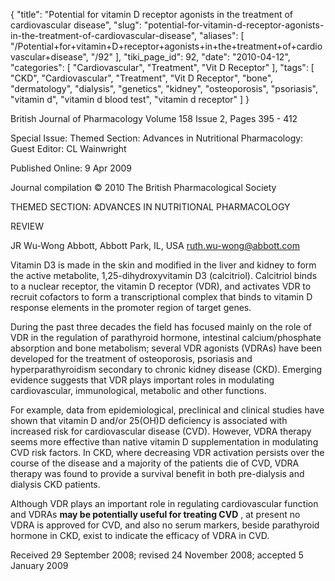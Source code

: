 {
    "title": "Potential for vitamin D receptor agonists in the treatment of cardiovascular disease",
    "slug": "potential-for-vitamin-d-receptor-agonists-in-the-treatment-of-cardiovascular-disease",
    "aliases": [
        "/Potential+for+vitamin+D+receptor+agonists+in+the+treatment+of+cardiovascular+disease",
        "/92"
    ],
    "tiki_page_id": 92,
    "date": "2010-04-12",
    "categories": [
        "Cardiovascular",
        "Treatment",
        "Vit D Receptor"
    ],
    "tags": [
        "CKD",
        "Cardiovascular",
        "Treatment",
        "Vit D Receptor",
        "bone",
        "dermatology",
        "dialysis",
        "genetics",
        "kidney",
        "osteoporosis",
        "psoriasis",
        "vitamin d",
        "vitamin d blood test",
        "vitamin d receptor"
    ]
}


British Journal of Pharmacology  Volume 158 Issue 2, Pages 395 - 412

Special Issue: Themed Section: Advances in Nutritional Pharmacology: Guest Editor: CL Wainwright

Published Online: 9 Apr 2009

Journal compilation © 2010 The British Pharmacological Society

THEMED SECTION: ADVANCES IN NUTRITIONAL PHARMACOLOGY

REVIEW

JR Wu-Wong  Abbott, Abbott Park, IL, USA  ruth.wu-wong@abbott.com

Vitamin D3 is made in the skin and modified in the liver and kidney to form the active metabolite, 1,25-dihydroxyvitamin D3 (calcitriol). Calcitriol binds to a nuclear receptor, the vitamin D receptor (VDR), and activates VDR to recruit cofactors to form a transcriptional complex that binds to vitamin D response elements in the promoter region of target genes. 

During the past three decades the field has focused mainly on the role of VDR in the regulation of parathyroid hormone, intestinal calcium/phosphate absorption and bone metabolism; several VDR agonists (VDRAs) have been developed for the treatment of osteoporosis, psoriasis and hyperparathyroidism secondary to chronic kidney disease (CKD). Emerging evidence suggests that VDR plays important roles in modulating cardiovascular, immunological, metabolic and other functions. 

For example, data from epidemiological, preclinical and clinical studies have shown that vitamin D and/or 25(OH)D deficiency is associated with increased risk for cardiovascular disease (CVD). However, VDRA therapy seems more effective than native vitamin D supplementation in modulating CVD risk factors. In CKD, where decreasing VDR activation persists over the course of the disease and a majority of the patients die of CVD, VDRA therapy was found to provide a survival benefit in both pre-dialysis and dialysis CKD patients. 

Although VDR plays an important role in regulating cardiovascular function and VDRAs  **may be potentially useful for treating CVD** , at present no VDRA is approved for CVD, and also no serum markers, beside parathyroid hormone in CKD, exist to indicate the efficacy of VDRA in CVD.

Received 29 September 2008; revised 24 November 2008; accepted 5 January 2009